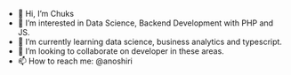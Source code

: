 - 👋 Hi, I’m Chuks
- 👀 I’m interested in Data Science, Backend Development with PHP and JS.
- 🌱 I’m currently learning data science, business analytics and typescript.
- 💞️ I’m looking to collaborate on developer in these areas.
- 📫 How to reach me: @anoshiri

<!---
anoshiri/anoshiri is a ✨ special ✨ repository because its `README.md` (this file) appears on your GitHub profile.
You can click the Preview link to take a look at your changes.
--->
